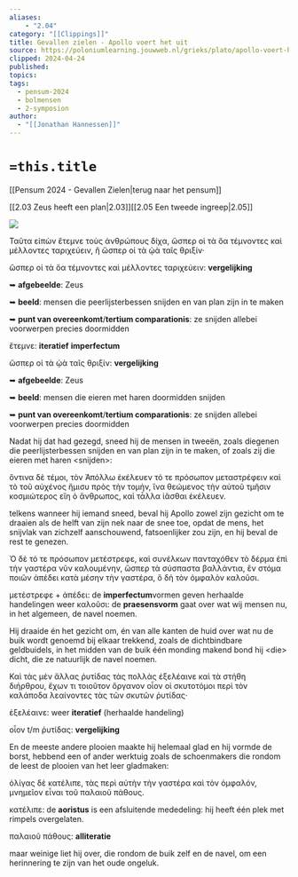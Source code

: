 ```yaml
---
aliases:
    - "2.04"
category: "[[Clippings]]"
title: Gevallen zielen - Apollo voert het uit
source: https://poloniumlearning.jouwweb.nl/grieks/plato/apollo-voert-het-uit
clipped: 2024-04-24
published:
topics:
tags:
  - pensum-2024
  - bolmensen
  - 2-symposion
author:
  - "[[Jonathan Hannessen]]"
---
```

# `=this.title`

[[Pensum 2024 - Gevallen Zielen|terug naar het pensum]]

[[2.03 Zeus heeft een plan|2.03]][[2.05 Een tweede ingreep|2.05]]

 [![](https://primary.jwwb.nl/public/z/z/j/temp-srmwdybokmzhdiosysoa/63e436f1-c61b-42b4-a4ad-00f870e10a93.gif?enable-io=true&enable=upscale&crop=480%2C60%2Cx0%2Cy20%2Csafe&width=313&height=39)](https://poloniumlearning.jouwweb.nl/grieks/plato)

Ταῦτα εἰπὼν ἔτεμνε τοὺς ἀνθρώπους δίχα, ὥσπερ οἱ τὰ ὄα τέμνοντες καὶ μέλλοντες ταριχεύειν, ἢ ὥσπερ οἱ τὰ ᾠὰ ταῖς θριξίν·

ὥσπερ οἱ τὰ ὄα τέμνοντες καὶ μέλλοντες ταριχεύειν: **vergelijking**

➥ **afgebeelde**: Zeus

➥ **beeld**: mensen die peerlijsterbessen snijden en van plan zijn in te maken

➥ **punt van overeenkomt**/**tertium comparationis**: ze snijden allebei voorwerpen precies doormidden

ἔτεμνε: **iteratief** **imperfectum**

ὥσπερ οἱ τὰ ᾠὰ ταῖς θριξίν: **vergelijking**

➥ **afgebeelde**: Zeus

➥ **beeld**: mensen die eieren met haren doormidden snijden

➥ **punt van overeenkomt**/**tertium comparationis**: ze snijden allebei voorwerpen precies doormidden

Nadat hij dat had gezegd, sneed hij de mensen in tweeën, zoals diegenen die peerlijsterbessen snijden en van plan zijn in te maken, of zoals zij die eieren met haren \<snijden\>:

ὅντινα δὲ τέμοι, τὸν Ἀπόλλω ἐκέλευεν τό τε πρόσωπον μεταστρέφειν καὶ τὸ τοῦ αὐχένος ἥμισυ πρὸς τὴν τομήν,
ἵνα θεώμενος τὴν αὑτοῦ τμῆσιν κοσμιώτερος εἴη ὁ ἄνθρωπος,
καὶ τἆλλα ἰᾶσθαι ἐκέλευεν.

telkens wanneer hij iemand sneed, beval hij Apollo zowel zijn gezicht om te draaien als de helft van zijn nek naar de snee toe, opdat de mens, het snijvlak van zichzelf aanschouwend, fatsoenlijker zou zijn, en hij beval de rest te genezen.

Ὁ δὲ τό τε πρόσωπον μετέστρεφε, καὶ συνέλκων πανταχόθεν τὸ δέρμα ἐπὶ τὴν γαστέρα νῦν καλουμένην, ὥσπερ τὰ σύσπαστα βαλλάντια, ἓν στόμα ποιῶν ἀπέδει κατὰ μέσην τὴν γαστέρα, ὃ δὴ τὸν ὀμφαλὸν καλοῦσι.

μετέστρεφε + ἀπέδει: de **imperfectum**vormen geven herhaalde handelingen weer
καλοῦσι: de **praesensvorm** gaat over wat wij mensen nu, in het algemeen, de navel noemen.

Hij draaide én het gezicht om, én van alle kanten de huid over wat nu de buik wordt genoemd bij elkaar trekkend, zoals de dichtbindbare geldbuidels, in het midden van de buik één monding makend bond hij \<die\> dicht, die ze natuurlijk de navel noemen.

Καὶ τὰς μὲν ἄλλας ῥυτίδας τὰς πολλὰς ἐξελέαινε καὶ τὰ στήθη διήρθρου, ἔχων τι τοιοῦτον ὄργανον οἷον οἱ σκυτοτόμοι περὶ τὸν καλάποδα λεαίνοντες τὰς τῶν σκυτῶν ῥυτίδας·

ἐξελέαινε: weer **iteratief** (herhaalde handeling)

οἷον t/m ῥυτίδας: **vergelijking**

En de meeste andere plooien maakte hij helemaal glad en hij vormde de borst, hebbend een of ander werktuig zoals de schoenmakers die rondom de leest de plooien van het leer gladmaken:

ὀλίγας δὲ κατέλιπε, τὰς περὶ αὐτὴν τὴν γαστέρα καὶ τὸν ὀμφαλόν, μνημεῖον εἶναι τοῦ παλαιοῦ πάθους.

κατέλιπε: de **aoristus** is een afsluitende mededeling: hij heeft één plek met rimpels overgelaten.

παλαιοῦ πάθους: **alliteratie**

maar weinige liet hij over, die rondom de buik zelf en de navel, om een herinnering te zijn van het oude ongeluk.
